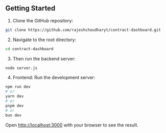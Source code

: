 ## Getting Started

1. Clone the GitHub repository:

```bash
git clone https://github.com/rajeshchoudharyt/contract-dashboard.git
```

2. Navigate to the root directory:

```bash
cd contract-dashboard
```

3. Then run the backend server:

```bash
node server.js
```

4. Frontend: Run the development server:

```bash
npm run dev
# or
yarn dev
# or
pnpm dev
# or
bun dev
```

Open [http://localhost:3000](http://localhost:3000) with your browser to see the result.
